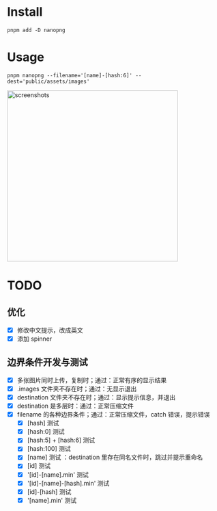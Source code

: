 # Install

```shell
pnpm add -D nanopng
```

# Usage

```shell
pnpm nanopng --filename='[name]-[hash:6]' --dest='public/assets/images'
```

<img src="https://github.com/xiamu14/nanopng/blob/master/screenshots/cbpk.png?raw=true" alt="screenshots" title="A cute kitten" width="400" height="400" style="object-fit:contain;" />

# TODO

## 优化

- [x] 修改中文提示，改成英文
- [x] 添加 spinner

## 边界条件开发与测试

- [x] 多张图片同时上传，复制时；通过：正常有序的显示结果
- [x] .images 文件夹不存在时；通过：无显示退出
- [x] destination 文件夹不存在时；通过：显示提示信息，并退出
- [x] destination 是多层时：通过：正常压缩文件
- [x] filename 的各种边界条件；通过：正常压缩文件，catch 错误，提示错误
  - [x] [hash] 测试
  - [x] [hash:0] 测试
  - [x] [hash:5] + [hash:6] 测试
  - [x] [hash:100] 测试
  - [x] [name] 测试 ：destination 里存在同名文件时，跳过并提示重命名
  - [x] [id] 测试
  - [x] '[id]-[name].min' 测试
  - [x] '[id]-[name]-[hash].min' 测试
  - [x] [id]-[hash] 测试
  - [x] '[name].min' 测试
